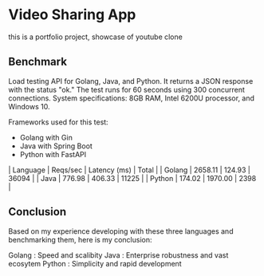 # Video Sharing App

this is a portfolio project, showcase of youtube clone 

## Benchmark

Load testing API for Golang, Java, and Python. It returns a JSON response with the status "ok." 
The test runs for 60 seconds using 300 concurrent connections. 
System specifications: 8GB RAM, Intel 6200U processor, and Windows 10.

Frameworks used for this test:
- Golang with Gin
- Java with Spring Boot
- Python with FastAPI

| Language | Reqs/sec | Latency (ms) | Total |
| Golang   | 2658.11  | 124.93       | 36094 |
| Java     | 776.98   | 406.33       | 11225 |
| Python   | 174.02   | 1970.00      | 2398  |

## Conclusion

Based on my experience developing with these three languages and benchmarking them, here is my conclusion:

Golang : Speed and scalibity
Java   : Enterprise robustness and vast ecosytem
Python : Simplicity and rapid development